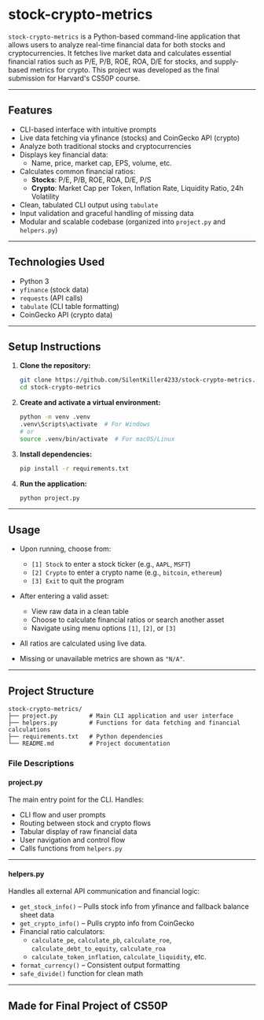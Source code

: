 # stock-crypto-metrics

`stock-crypto-metrics` is a Python-based command-line application that allows users to analyze real-time financial data for both stocks and cryptocurrencies. It fetches live market data and calculates essential financial ratios such as P/E, P/B, ROE, ROA, D/E for stocks, and supply-based metrics for crypto. This project was developed as the final submission for Harvard's CS50P course.

---

## Features

- CLI-based interface with intuitive prompts
- Live data fetching via yfinance (stocks) and CoinGecko API (crypto)
- Analyze both traditional stocks and cryptocurrencies
- Displays key financial data:
  - Name, price, market cap, EPS, volume, etc.
- Calculates common financial ratios:
  - **Stocks**: P/E, P/B, ROE, ROA, D/E, P/S
  - **Crypto**: Market Cap per Token, Inflation Rate, Liquidity Ratio, 24h Volatility
- Clean, tabulated CLI output using `tabulate`
- Input validation and graceful handling of missing data
- Modular and scalable codebase (organized into `project.py` and `helpers.py`)

---

## Technologies Used

- Python 3
- `yfinance` (stock data)
- `requests` (API calls)
- `tabulate` (CLI table formatting)
- CoinGecko API (crypto data)

---

## Setup Instructions

1. **Clone the repository:**

   ```bash
   git clone https://github.com/SilentKiller4233/stock-crypto-metrics.git
   cd stock-crypto-metrics
   ```

2. **Create and activate a virtual environment:**

   ```bash
   python -m venv .venv
   .venv\Scripts\activate  # For Windows
   # or
   source .venv/bin/activate  # For macOS/Linux
   ```

3. **Install dependencies:**

   ```bash
   pip install -r requirements.txt
   ```

4. **Run the application:**

   ```bash
   python project.py
   ```

---

## Usage

- Upon running, choose from:
  - `[1] Stock` to enter a stock ticker (e.g., `AAPL`, `MSFT`)
  - `[2] Crypto` to enter a crypto name (e.g., `bitcoin`, `ethereum`)
  - `[3] Exit` to quit the program

- After entering a valid asset:
  - View raw data in a clean table
  - Choose to calculate financial ratios or search another asset
  - Navigate using menu options `[1]`, `[2]`, or `[3]`

- All ratios are calculated using live data.
- Missing or unavailable metrics are shown as `"N/A"`.

---

## Project Structure

```
stock-crypto-metrics/
├── project.py         # Main CLI application and user interface
├── helpers.py         # Functions for data fetching and financial calculations
├── requirements.txt   # Python dependencies
└── README.md          # Project documentation
```

### File Descriptions

#### project.py

The main entry point for the CLI. Handles:

- CLI flow and user prompts
- Routing between stock and crypto flows
- Tabular display of raw financial data
- User navigation and control flow
- Calls functions from `helpers.py`

---

#### helpers.py

Handles all external API communication and financial logic:

- `get_stock_info()` – Pulls stock info from yfinance and fallback balance sheet data
- `get_crypto_info()` – Pulls crypto info from CoinGecko
- Financial ratio calculators:
  - `calculate_pe`, `calculate_pb`, `calculate_roe`, `calculate_debt_to_equity`, `calculate_roa`
  - `calculate_token_inflation`, `calculate_liquidity`, etc.
- `format_currency()` – Consistent output formatting
- `safe_divide()` function for clean math

---

## Made for Final Project of CS50P